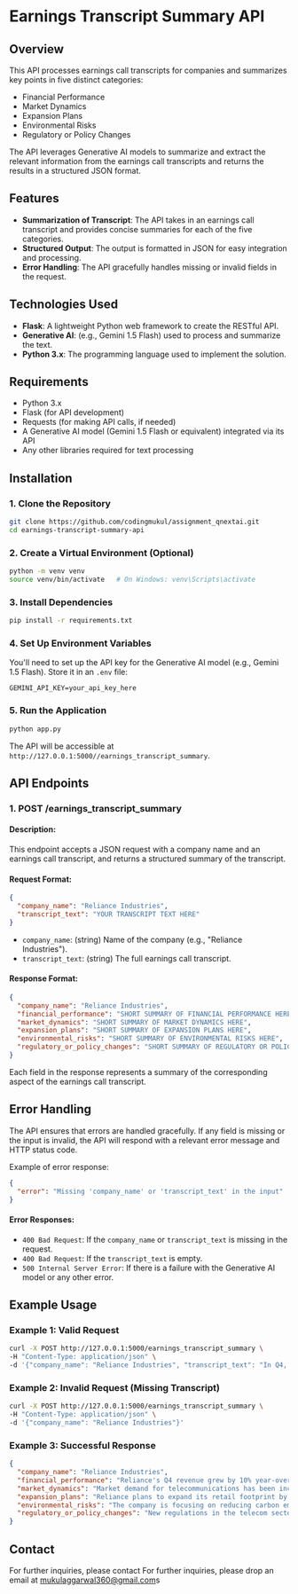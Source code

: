 # Earnings Transcript Summary API

## Overview
This API processes earnings call transcripts for companies and summarizes key points in five distinct categories:
- Financial Performance
- Market Dynamics
- Expansion Plans
- Environmental Risks
- Regulatory or Policy Changes

The API leverages Generative AI models to summarize and extract the relevant information from the earnings call transcripts and returns the results in a structured JSON format.

## Features
- **Summarization of Transcript**: The API takes in an earnings call transcript and provides concise summaries for each of the five categories.
- **Structured Output**: The output is formatted in JSON for easy integration and processing.
- **Error Handling**: The API gracefully handles missing or invalid fields in the request.

## Technologies Used
- **Flask**: A lightweight Python web framework to create the RESTful API.
- **Generative AI**: (e.g., Gemini 1.5 Flash) used to process and summarize the text.
- **Python 3.x**: The programming language used to implement the solution.

## Requirements
- Python 3.x
- Flask (for API development)
- Requests (for making API calls, if needed)
- A Generative AI model (Gemini 1.5 Flash or equivalent) integrated via its API
- Any other libraries required for text processing

## Installation

### 1. Clone the Repository
```bash
git clone https://github.com/codingmukul/assignment_qnextai.git
cd earnings-transcript-summary-api
```

### 2. Create a Virtual Environment (Optional)
```bash
python -m venv venv
source venv/bin/activate   # On Windows: venv\Scripts\activate
```

### 3. Install Dependencies
```bash
pip install -r requirements.txt
```

### 4. Set Up Environment Variables
You'll need to set up the API key for the Generative AI model (e.g., Gemini 1.5 Flash). Store it in an `.env` file:
```env
GEMINI_API_KEY=your_api_key_here
```

### 5. Run the Application
```bash
python app.py
```

The API will be accessible at `http://127.0.0.1:5000//earnings_transcript_summary`.

## API Endpoints

### 1. POST /earnings_transcript_summary
#### Description:
This endpoint accepts a JSON request with a company name and an earnings call transcript, and returns a structured summary of the transcript.

#### Request Format:
```json
{
  "company_name": "Reliance Industries",
  "transcript_text": "YOUR TRANSCRIPT TEXT HERE"
}
```

- `company_name`: (string) Name of the company (e.g., "Reliance Industries").
- `transcript_text`: (string) The full earnings call transcript.

#### Response Format:
```json
{
  "company_name": "Reliance Industries",
  "financial_performance": "SHORT SUMMARY OF FINANCIAL PERFORMANCE HERE",
  "market_dynamics": "SHORT SUMMARY OF MARKET DYNAMICS HERE",
  "expansion_plans": "SHORT SUMMARY OF EXPANSION PLANS HERE",
  "environmental_risks": "SHORT SUMMARY OF ENVIRONMENTAL RISKS HERE",
  "regulatory_or_policy_changes": "SHORT SUMMARY OF REGULATORY OR POLICY CHANGES HERE"
}
```

Each field in the response represents a summary of the corresponding aspect of the earnings call transcript.

## Error Handling

The API ensures that errors are handled gracefully. If any field is missing or the input is invalid, the API will respond with a relevant error message and HTTP status code.

Example of error response:
```json
{
  "error": "Missing 'company_name' or 'transcript_text' in the input"
}
```


#### Error Responses:
- `400 Bad Request`: If the `company_name` or `transcript_text` is missing in the request.
- `400 Bad Request`: If the `transcript_text` is empty.
- `500 Internal Server Error`: If there is a failure with the Generative AI model or any other error.

## Example Usage

### Example 1: Valid Request
```bash
curl -X POST http://127.0.0.1:5000/earnings_transcript_summary \
-H "Content-Type: application/json" \
-d '{"company_name": "Reliance Industries", "transcript_text": "In Q4, Reliance reported a 10% revenue growth..."}'
```

### Example 2: Invalid Request (Missing Transcript)
```bash
curl -X POST http://127.0.0.1:5000/earnings_transcript_summary \
-H "Content-Type: application/json" \
-d '{"company_name": "Reliance Industries"}'
```

### Example 3: Successful Response
```json
{
  "company_name": "Reliance Industries",
  "financial_performance": "Reliance's Q4 revenue grew by 10% year-over-year, driven by strong performance in the telecom and retail sectors.",
  "market_dynamics": "Market demand for telecommunications has been increasing, with growing competition in the 5G space.",
  "expansion_plans": "Reliance plans to expand its retail footprint by opening 200 new stores in the next year.",
  "environmental_risks": "The company is focusing on reducing carbon emissions and enhancing its ESG initiatives.",
  "regulatory_or_policy_changes": "New regulations in the telecom sector are expected to impact pricing strategies in the coming quarter."
}
```

## Contact

For further inquiries, please contact For further inquiries, please drop an email at <a>mukulaggarwal360@gmail.com</a>s